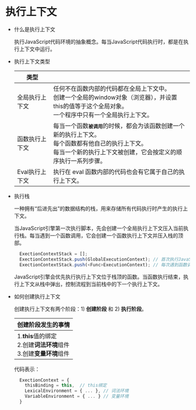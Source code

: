 # 执行上下文
- 什么是执行上下文

  执行JavaScript代码环境的抽象概念。每当JavaScript代码执行时，都是在执行上下文中运行。

- 执行上下文类型

  |  类型   |   |
  |  ----  | ---- |
  | 全局执行上下文 | 任何不在函数内部的代码都在全局上下文中。 <br>创建一个全局的window对象（浏览器），并设置this的值等于这个全局对象。<br>一个程序中只有一个全局执行上下文。 |
  | 函数执行上下文 |  每当一个函数<kbd>**被调用**</kbd>的时候，都会为该函数创建一个新的执行上下文。<br>每个函数都有他自己的执行上下文。<br>每当一个新的执行上下文被创建，它会按定义的顺序执行一系列步骤。 |
  | Eval执行上下文 | 执行在 eval 函数内部的代码也会有它属于自己的执行上下文。 |
     
- 执行栈

  一种拥有“后进先出”的数据结构的栈，用来存储所有代码执行时产生的执行上下文。
  
  当JavaScript引擎第一次执行脚本，先会创建一个全局执行上下文压入当前执行栈。每当遇到一个函数调用，它会创建一个函数执行上下文并压入栈的顶部。
  
  ```javascript
    ExectionContextStack = [];
    ExectionContextStack.push(GlobalExecutionContext); // 首次执行JavaScript脚本, 创建全局执行上下文并压入当前执行栈
    ExectionContextStack.push(<Func>ExecutionContext); // 每次遇到函数调用，都会创建一个函数执行上下文并压入当前栈
  ```
  
  JavaScript引擎会优先执行执行上下文位于栈顶的函数。当函数执行结束，执行上下文从栈中弹出，控制流程到当前栈中的下一个执行上下文。
  
- 如何创建执行上下文

  创建执行上下文有两个阶段：1) **创建阶段** 和 2) **执行阶段**。

  | 创建阶段发生的事情 |
  | ------- |
  | 1.**this**值的绑定<br>2.创建**词法环境**组件<br>3.创建**变量环境**组件 |
  
  
  代码表示：
  ```javascript
    ExectionContext = {
      thisBinding = this,  // this绑定
      LexicalEnvironment = { ... }, // 词法环境
      VariableEnvironment = { ... } // 变量环境
    }
  ```

